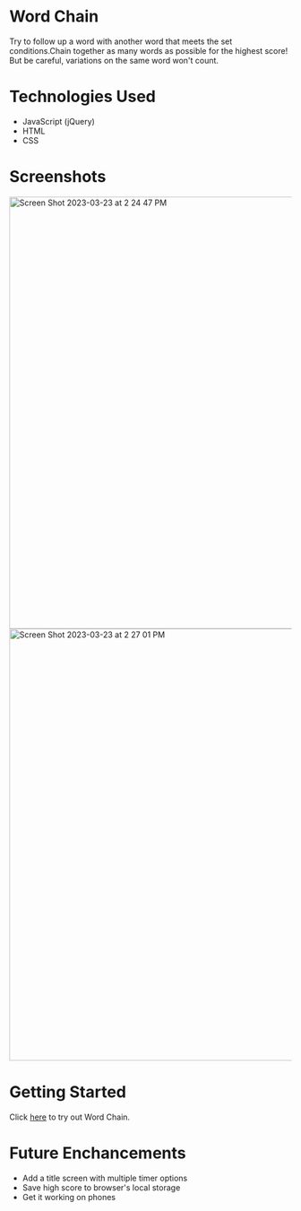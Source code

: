 # Word Chain
Try to follow up a word with another word that meets the set conditions.Chain together as many words as possible for the highest score! But be careful, variations on the same word won't count.

# Technologies Used
- JavaScript (jQuery)
- HTML
- CSS

# Screenshots
<img width="771" alt="Screen Shot 2023-03-23 at 2 24 47 PM" src="https://user-images.githubusercontent.com/126536309/227312295-14ae9a41-e75a-4534-8a0f-d81e77b2ebbf.png">
<img width="771" alt="Screen Shot 2023-03-23 at 2 27 01 PM" src="https://user-images.githubusercontent.com/126536309/227312315-17456d1e-bffe-44ec-a672-bfd0c518a9a2.png">

# Getting Started
Click [here](https://dylan-ades.github.io/word-chain/) to try out Word Chain.

# Future Enchancements
- Add a title screen with multiple timer options
- Save high score to browser's local storage
- Get it working on phones
